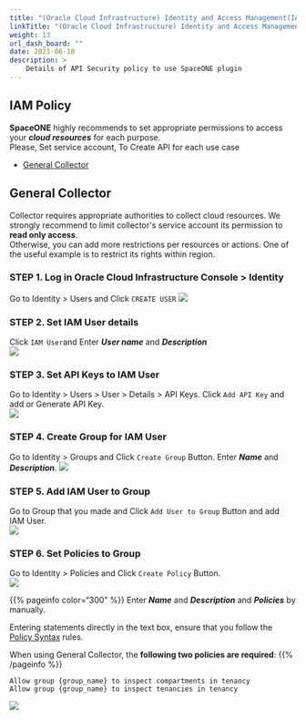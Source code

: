 ```yaml
---
title: "(Oracle Cloud Infrastructure) Identity and Access Management(IAM) Policy Management"
linkTitle: "(Oracle Cloud Infrastructure) Identity and Access Management(IAM) Policy Management"
weight: 13
url_dash_board: "" 
date: 2021-06-10
description: >
    Details of API Security policy to use SpaceONE plugin
---
```


## IAM Policy
**SpaceONE** highly recommends to set appropriate permissions to access your _**cloud resources**_ for each purpose.<br> 
Please, Set service account,  To Create API for each use case

* [General Collector](#general-collector)

## General Collector
Collector requires appropriate authorities to collect cloud resources. We strongly recommend to limit collector's service account its permission to **read only access**.<br>
Otherwise, you can add more restrictions per resources or actions. One of the useful example is to restrict its rights within region.

### **STEP 1. Log in Oracle Cloud Infrastructure Console &gt; Identity**
Go to Identity &gt; Users and Click   `CREATE USER`
![](/docs/guides_v1/service_account/service_account_img/oracle/create_user_button.png)

### **STEP 2. Set IAM User details**
Click  `IAM User`and Enter  _**User name**_ and _**Description**_ <br>
![](/docs/guides_v1/service_account/service_account_img/oracle/create_iam_user.png)

### **STEP 3. Set API Keys to IAM User**
Go to Identity &gt; Users &gt; User &gt; Details &gt; API Keys. Click  `Add API Key`  and add or Generate API Key.<br>
![](/docs/guides_v1/service_account/service_account_img/oracle/add_or_generate_api_key.png)


### **STEP 4. Create Group for IAM User** 
Go to Identity &gt; Groups and Click   `Create Group` Button. Enter _**Name**_ and _**Description**_.
![](/docs/guides_v1/service_account/service_account_img/oracle/create_group.png)

### **STEP 5. Add IAM User to Group**
Go to Group that you made and Click  `Add User to Group`  Button and add IAM User. <br>
![](/docs/guides_v1/service_account/service_account_img/oracle/add_user_to_group.png)

### **STEP 6. Set Policies to Group**
Go to Identity &gt; Policies and Click  `Create Policy` Button.<br>
![](/docs/guides_v1/service_account/service_account_img/oracle/move_to_policies.png)

{{% pageinfo color=“300” %}}
Enter _**Name**_ and _**Description**_ and _**Policies**_ by manually. 

Entering statements directly in the text box, ensure that you follow the [Policy Syntax](https://docs.oracle.com/en-us/iaas/Content/Identity/Concepts/policysyntax.htm#Policy_Syntax) rules.

When using General Collector, the **following two policies are required**:
{{% /pageinfo %}}

```text
Allow group {group_name} to inspect compartments in tenancy
Allow group {group_name} to inspect tenancies in tenancy
```

![](/docs/guides_v1/service_account/service_account_img/oracle/create_policies.png)
